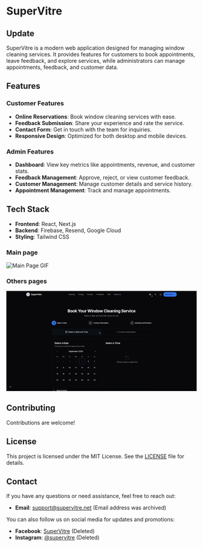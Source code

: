 # SuperVitre

## Update

SuperVitre is a modern web application designed for managing window cleaning services. It provides features for customers to book appointments, leave feedback, and explore services, while administrators can manage appointments, feedback, and customer data.

## Features

### Customer Features
- **Online Reservations**: Book window cleaning services with ease.
- **Feedback Submission**: Share your experience and rate the service.
- **Contact Form**: Get in touch with the team for inquiries.
- **Responsive Design**: Optimized for both desktop and mobile devices.

### Admin Features
- **Dashboard**: View key metrics like appointments, revenue, and customer stats.
- **Feedback Management**: Approve, reject, or view customer feedback.
- **Customer Management**: Manage customer details and service history.
- **Appointment Management**: Track and manage appointments.

## Tech Stack

- **Frontend**: React, Next.js
- **Backend**: Firebase, Resend, Google Cloud
- **Styling**: Tailwind CSS

### Main page
![Main Page GIF](main-page.gif)

### Others pages
![Other pages GIF](other-pages.gif)


## Contributing

Contributions are welcome!

## License

This project is licensed under the MIT License. See the [LICENSE](LICENSE) file for details.

## Contact

If you have any questions or need assistance, feel free to reach out:

- **Email**: support@supervitre.net (Email address was archived)

You can also follow us on social media for updates and promotions:

- **Facebook**: [SuperVitre](https://facebook.com/supervitre) (Deleted)
- **Instagram**: [@supervitre](https://instagram.com/supervitre) (Deleted)